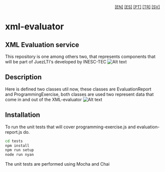 
<p align="right"><font size="-1"> 
  <a href="README_en.md">[EN]</a>
  <a href="README_es.md">[ES]</a> 
  <a href="README_pt.md">[PT]</a> 
  <a href="README_tr.md">[TR]</a>
  <a href="README_sv.md">[SV]</a> 
</font></p>

# xml-evaluator

## XML Evaluation service
This repository is one among others two, that represents components that will be part of JuezLTI's developed by INESC-TEC
![Alt text](./docs/JuezLTIs.png/ 'JuezLTIs format')


## Description
Here is defined two classes util now, these classes are EvaluationReport and ProgrammingExercise, both classes are used two represent data that come in and out of the XML-evaluator
![Alt text](./docs/xml-evaluation-service.png/ 'xml-evaluation-service format')


## Installation

To run the unit tests that will cover programming-exercise.js and evaluation-report.js do.
```sh
cd tests
npm install
npm run setup
node run nyan
```
The unit tests are performed  using Mocha and Chai


